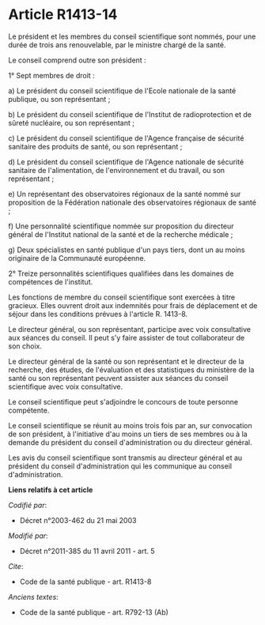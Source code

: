 # Article R1413-14

Le président et les membres du conseil scientifique sont nommés, pour une durée de trois ans renouvelable, par le ministre
chargé de la santé. 

Le conseil comprend outre son président : 

1° Sept membres de droit : 

a) Le président du conseil scientifique de l'Ecole nationale de la santé publique, ou son représentant ; 

b) Le président du conseil scientifique de l'Institut de radioprotection et de sûreté nucléaire, ou son représentant ; 

c) Le président du conseil scientifique de l'Agence française de sécurité sanitaire des produits de santé, ou son
représentant ; 

d) Le président du conseil scientifique de l'Agence nationale de sécurité sanitaire de l'alimentation, de l'environnement et
du travail, ou son représentant ; 

e) Un représentant des observatoires régionaux de la santé nommé sur proposition de la Fédération nationale des observatoires
régionaux de santé ; 

f) Une personnalité scientifique nommée sur proposition du directeur général de l'Institut national de la santé et de la
recherche médicale ; 

g) Deux spécialistes en santé publique d'un pays tiers, dont un au moins originaire de la Communauté européenne. 

2° Treize personnalités scientifiques qualifiées dans les domaines de compétences de l'institut. 

Les fonctions de membre du conseil scientifique sont exercées à titre gracieux. Elles ouvrent droit aux indemnités pour frais
de déplacement et de séjour dans les conditions prévues à l'article R. 1413-8.

Le directeur général, ou son représentant, participe avec voix consultative aux séances du conseil. Il peut s'y faire
assister de tout collaborateur de son choix. 

Le directeur général de la santé ou son représentant et le directeur de la recherche, des études, de l'évaluation et des
statistiques du ministère de la santé ou son représentant peuvent assister aux séances du conseil scientifique avec voix
consultative. 

Le conseil scientifique peut s'adjoindre le concours de toute personne compétente. 

Le conseil scientifique se réunit au moins trois fois par an, sur convocation de son président, à l'initiative d'au moins un
tiers de ses membres ou à la demande du président du conseil d'administration ou du directeur général. 

Les avis du conseil scientifique sont transmis au directeur général et au président du conseil d'administration qui les
communique au conseil d'administration.

**Liens relatifs à cet article**

_Codifié par_:

  - Décret n°2003-462 du 21 mai 2003

_Modifié par_:

  - Décret n°2011-385 du 11 avril 2011 - art. 5

_Cite_:

  - Code de la santé publique - art. R1413-8

_Anciens textes_:

  - Code de la santé publique - art. R792-13 (Ab)
